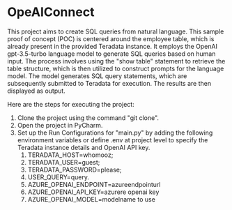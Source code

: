 # OpeAIConnect
This project aims to create SQL queries from natural language. 
This sample proof of concept (POC) is centered around the employee table, which is already present in the provided Teradata instance. 
It employs the OpenAI gpt-3.5-turbo language model to generate SQL queries based on human input. 
The process involves using the "show table" statement to retrieve the table structure, which is then utilized to construct prompts for the language model. 
The model generates SQL query statements, which are subsequently submitted to Teradata for execution. The results are then displayed as output.

Here are the steps for executing the project:

   1. Clone the project using the command "git clone".
   2. Open the project in PyCharm.
   3. Set up the Run Configurations for "main.py" by adding the following environment variables or define .env at project level  to specify the Teradata instance details and OpenAI API key.
      1. TERADATA_HOST=whomooz;
      2. TERADATA_USER=guest;
      3. TERADATA_PASSWORD=please;
      5. USER_QUERY=query.
      6. AZURE_OPENAI_ENDPOINT=azureendpointurl
      7. AZURE_OPENAI_API_KEY=azurere openai key
      8. AZURE_OPENAI_MODEL=modelname to use
